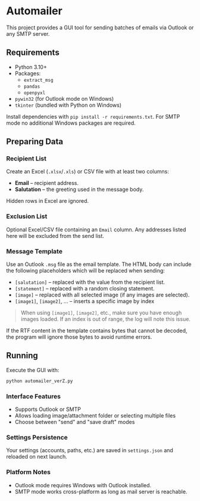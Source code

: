 # Automailer

This project provides a GUI tool for sending batches of emails via Outlook or any SMTP server.

## Requirements
- Python 3.10+
- Packages:
  - `extract_msg`
  - `pandas`
  - `openpyxl`
- `pywin32` (for Outlook mode on Windows)
- `tkinter` (bundled with Python on Windows)

Install dependencies with `pip install -r requirements.txt`.
For SMTP mode no additional Windows packages are required.

## Preparing Data
### Recipient List
Create an Excel (`.xlsx`/`.xls`) or CSV file with at least two columns:

- **Email** – recipient address.
- **Salutation** – the greeting used in the message body.

Hidden rows in Excel are ignored.

### Exclusion List
Optional Excel/CSV file containing an `Email` column. Any addresses listed
here will be excluded from the send list.

### Message Template
Use an Outlook `.msg` file as the email template. The HTML body can include the
following placeholders which will be replaced when sending:

- `[salutation]` – replaced with the value from the recipient list.
- `[statement]` – replaced with a random closing statement.
- `[image]` – replaced with all selected image (if any images are selected).
- `[image1]`, `[image2]`, ... – inserts a specific image by index

 > When using `[image1]`, `[image2]`, etc., make sure you have enough images loaded. 
 > If an index is out of range, the log will note this issue.

If the RTF content in the template contains bytes that cannot be decoded,
the program will ignore those bytes to avoid runtime errors.

## Running
Execute the GUI with:

```bash
python automailer_verZ.py
```

### Interface Features
- Supports Outlook or SMTP
- Allows loading image/attachment folder or selecting multiple files
- Choose between "send" and "save draft" modes

### Settings Persistence
Your settings (accounts, paths, etc.) are saved in `settings.json` and reloaded on next launch.

### Platform Notes
- Outlook mode requires Windows with Outlook installed.
- SMTP mode works cross-platform as long as mail server is reachable.

